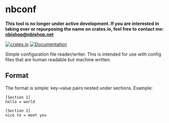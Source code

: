 # nbconf

**This tool is no longer under active development. If you are interested in taking over or repurposing the name on crates.io, feel free to contact me: nbishop@nbishop.net**

[![crates.io](https://img.shields.io/crates/v/nbconf.svg)](https://crates.io/crates/nbconf)
[![Documentation](https://docs.rs/nbconf/badge.svg)](https://docs.rs/nbconf)

Simple configuration file reader/writer. This is intended for use with
config files that are human readable but machine written.

## Format

The format is simple: key-value pairs nested under sections. Example:

```
[Section 1]
hello = world

[Section 2]
nice to = meet you
```
